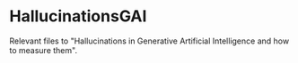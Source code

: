 # HallucinationsGAI
Relevant files to "Hallucinations in Generative Artificial Intelligence and how to measure them".

